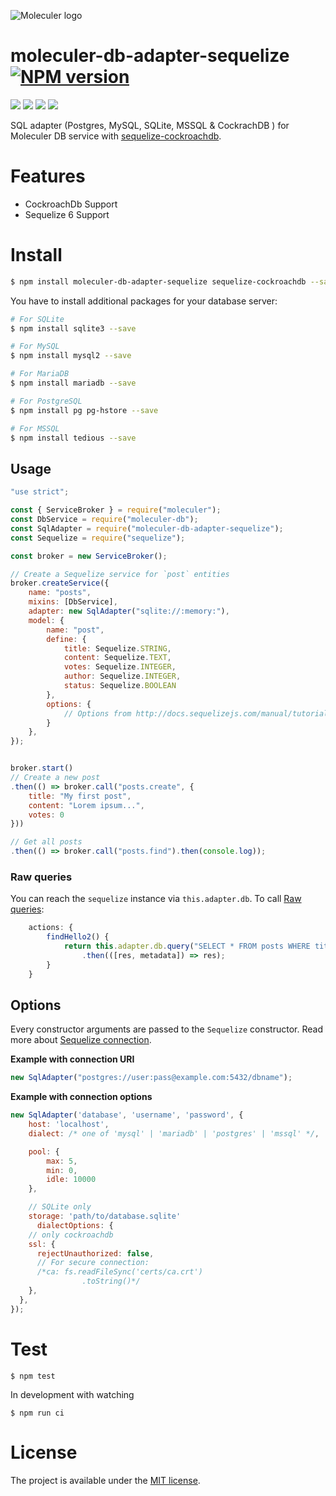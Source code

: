 ![Moleculer logo](https://res.cloudinary.com/dqr3haveu/image/upload/v1637382763/cockroachdb-moleculer-banner_db02cp.png)

# moleculer-db-adapter-sequelize [![NPM version](https://img.shields.io/npm/v/@indevweb/moleculer-db-adapter-sequelize.svg)](https://www.npmjs.com/package/@indevweb/moleculer-db-adapter-sequelizee)

![](https://img.shields.io/github/issues/devalexandre/moleculer-db-adapter-sequelize)
![](https://img.shields.io/github/forks/devalexandre/moleculer-db-adapter-sequelize)
![](https://img.shields.io/github/stars/devalexandre/moleculer-db-adapter-sequelize)
![](https://img.shields.io/github/v/release/devalexandre/moleculer-db-adapter-sequelize.svg)

SQL adapter (Postgres, MySQL, SQLite, MSSQL & CockrachDB ) for Moleculer DB service with [sequelize-cockroachdb](https://github.com/cockroachdb/sequelize-cockroachdb).

# Features
- CockroachDb Support
- Sequelize 6 Support

# Install

```bash
$ npm install moleculer-db-adapter-sequelize sequelize-cockroachdb --save
```

You have to install additional packages for your database server:
```bash
# For SQLite
$ npm install sqlite3 --save

# For MySQL
$ npm install mysql2 --save

# For MariaDB
$ npm install mariadb --save

# For PostgreSQL
$ npm install pg pg-hstore --save

# For MSSQL
$ npm install tedious --save
```

## Usage

```js
"use strict";

const { ServiceBroker } = require("moleculer");
const DbService = require("moleculer-db");
const SqlAdapter = require("moleculer-db-adapter-sequelize");
const Sequelize = require("sequelize");

const broker = new ServiceBroker();

// Create a Sequelize service for `post` entities
broker.createService({
    name: "posts",
    mixins: [DbService],
    adapter: new SqlAdapter("sqlite://:memory:"),
    model: {
        name: "post",
        define: {
            title: Sequelize.STRING,
            content: Sequelize.TEXT,
            votes: Sequelize.INTEGER,
            author: Sequelize.INTEGER,
            status: Sequelize.BOOLEAN
        },
        options: {
            // Options from http://docs.sequelizejs.com/manual/tutorial/models-definition.html
        }
    },
});


broker.start()
// Create a new post
.then(() => broker.call("posts.create", {
    title: "My first post",
    content: "Lorem ipsum...",
    votes: 0
}))

// Get all posts
.then(() => broker.call("posts.find").then(console.log));
```

### Raw queries
You can reach the `sequelize` instance via `this.adapter.db`. To call [Raw queries](http://docs.sequelizejs.com/manual/raw-queries.html):

```js
    actions: {
        findHello2() {
            return this.adapter.db.query("SELECT * FROM posts WHERE title = 'Hello 2' LIMIT 1")
                .then(([res, metadata]) => res);
        }
    }
```

## Options
Every constructor arguments are passed to the `Sequelize` constructor. Read more about [Sequelize connection](http://docs.sequelizejs.com/manual/installation/getting-started.html).

**Example with connection URI**
```js
new SqlAdapter("postgres://user:pass@example.com:5432/dbname");
```

**Example with connection options**
```js
new SqlAdapter('database', 'username', 'password', {
    host: 'localhost',
    dialect: /* one of 'mysql' | 'mariadb' | 'postgres' | 'mssql' */,

    pool: {
        max: 5,
        min: 0,
        idle: 10000
    },

    // SQLite only
    storage: 'path/to/database.sqlite'
      dialectOptions: {
    // only cockroachdb      
    ssl: {
      rejectUnauthorized: false,
      // For secure connection:
      /*ca: fs.readFileSync('certs/ca.crt')
                .toString()*/
    },
  },
});
```

# Test
```
$ npm test
```

In development with watching

```
$ npm run ci
```

# License
The project is available under the [MIT license](https://tldrlegal.com/license/mit-license).


